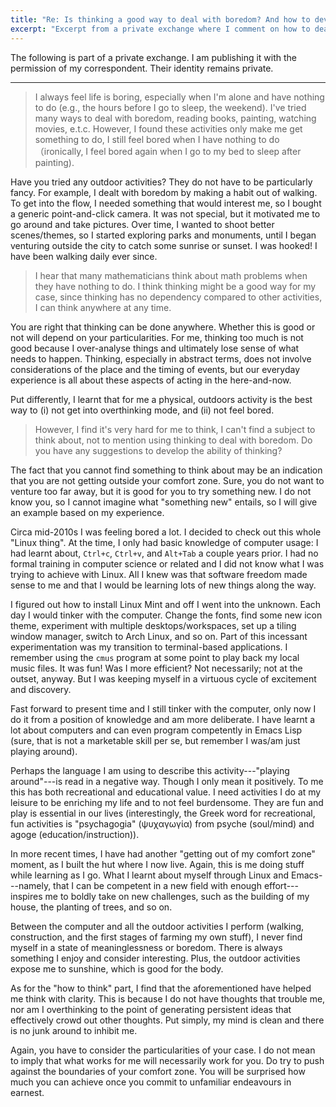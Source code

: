 ```yaml
---
title: "Re: Is thinking a good way to deal with boredom? And how to develop the ability of thinking?"
excerpt: "Excerpt from a private exchange where I comment on how to deal with boredom and the capacity to think clearly."
---
```


The following is part of a private exchange. I am publishing it with
the permission of my correspondent. Their identity remains private.

* * *

> I always feel life is boring, especially when I'm alone and have nothing to
> do (e.g., the hours before I go to sleep, the weekend). I've tried many
> ways to deal with boredom, reading books, painting, watching movies, e.t.c.
> However, I found these activities only make me get something to do, I still
> feel bored when I have nothing to do （ironically, I feel bored again when I
> go to my bed to sleep after painting).

Have you tried any outdoor activities? They do not have to be
particularly fancy. For example, I dealt with boredom by making a habit
out of walking. To get into the flow, I needed something that would
interest me, so I bought a generic point-and-click camera. It was not
special, but it motivated me to go around and take pictures. Over time,
I wanted to shoot better scenes/themes, so I started exploring parks and
monuments, until I began venturing outside the city to catch some
sunrise or sunset. I was hooked! I have been walking daily ever since.

> I hear that many mathematicians think about math problems when they have
> nothing to do. I think thinking might be a good way for my case, since
> thinking has no dependency compared to other activities, I can think
> anywhere at any time.

You are right that thinking can be done anywhere. Whether this is good
or not will depend on your particularities. For me, thinking too much is
not good because I over-analyse things and ultimately lose sense of what
needs to happen. Thinking, especially in abstract terms, does not
involve considerations of the place and the timing of events, but our
everyday experience is all about these aspects of acting in the
here-and-now.

Put differently, I learnt that for me a physical, outdoors activity is
the best way to (i) not get into overthinking mode, and (ii) not feel
bored.

> However, I find it's very hard for me to think, I can't find a subject to
> think about, not to mention using thinking to deal with boredom. Do you
> have any suggestions to develop the ability of thinking?

The fact that you cannot find something to think about may be an
indication that you are not getting outside your comfort zone. Sure, you
do not want to venture too far away, but it is good for you to try
something new. I do not know you, so I cannot imagine what "something
new" entails, so I will give an example based on my experience.

Circa mid-2010s I was feeling bored a lot. I decided to check out this
whole "Linux thing". At the time, I only had basic knowledge of
computer usage: I had learnt about, `Ctrl+c`, `Ctrl+v`, and `Alt+Tab`
a couple years prior. I had no formal training in computer science or
related and I did not know what I was trying to achieve with Linux.
All I knew was that software freedom made sense to me and that I would
be learning lots of new things along the way.

I figured out how to install Linux Mint and off I went into the unknown.
Each day I would tinker with the computer. Change the fonts, find some
new icon theme, experiment with multiple desktops/workspaces, set up a
tiling window manager, switch to Arch Linux, and so on. Part of this
incessant experimentation was my transition to terminal-based
applications. I remember using the `cmus` program at some point to play
back my local music files. It was fun! Was I more efficient? Not
necessarily; not at the outset, anyway. But I was keeping myself in a
virtuous cycle of excitement and discovery.

Fast forward to present time and I still tinker with the computer, only
now I do it from a position of knowledge and am more deliberate. I have
learnt a lot about computers and can even program competently in Emacs
Lisp (sure, that is not a marketable skill per se, but remember I was/am
just playing around).

Perhaps the language I am using to describe this activity---"playing
around"---is read in a negative way. Though I only mean it positively.
To me this has both recreational and educational value. I need
activities I do at my leisure to be enriching my life and to not feel
burdensome. They are fun and play is essential in our lives
(interestingly, the Greek word for recreational, fun activities is
"psychagogia" (ψυχαγωγία) from psyche (soul/mind) and agoge
(education/instruction)).

In more recent times, I have had another "getting out of my comfort
zone" moment, as I built the hut where I now live. Again, this is me
doing stuff while learning as I go. What I learnt about myself through
Linux and Emacs---namely, that I can be competent in a new field with
enough effort---inspires me to boldly take on new challenges, such as
the building of my house, the planting of trees, and so on.

Between the computer and all the outdoor activities I perform (walking,
construction, and the first stages of farming my own stuff), I never
find myself in a state of meaninglessness or boredom. There is always
something I enjoy and consider interesting. Plus, the outdoor activities
expose me to sunshine, which is good for the body.

As for the "how to think" part, I find that the aforementioned have
helped me think with clarity. This is because I do not have thoughts
that trouble me, nor am I overthinking to the point of generating
persistent ideas that effectively crowd out other thoughts. Put simply,
my mind is clean and there is no junk around to inhibit me.

Again, you have to consider the particularities of your case. I do not
mean to imply that what works for me will necessarily work for you. Do
try to push against the boundaries of your comfort zone. You will be
surprised how much you can achieve once you commit to unfamiliar
endeavours in earnest.
